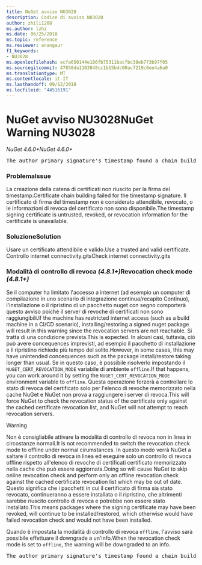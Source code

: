 ```yaml
---
title: NuGet avviso NU3028
description: Codice di avviso NU3028
author: zhili1208
ms.author: lzhi
ms.date: 06/25/2018
ms.topic: reference
ms.reviewer: anangaur
f1_keywords:
- NU3028
ms.openlocfilehash: ecfa650144e186fb75311bacfbc38eb773b97f05
ms.sourcegitcommit: 47858da1103848cc1b15bdc00ac7219c0ee4a6a0
ms.translationtype: MT
ms.contentlocale: it-IT
ms.lasthandoff: 09/12/2018
ms.locfileid: "44516191"
---
```

# <a name="nuget-warning-nu3028"></a><span data-ttu-id="71b84-103">NuGet avviso NU3028</span><span class="sxs-lookup"><span data-stu-id="71b84-103">NuGet Warning NU3028</span></span>

<span data-ttu-id="71b84-104">*NuGet 4.6.0+*</span><span class="sxs-lookup"><span data-stu-id="71b84-104">*NuGet 4.6.0+*</span></span>

<pre>The author primary signature's timestamp found a chain building issue: The revocation function was unable to check revocation because the revocation server could not be reached. For more information, visit https://aka.ms/certificateRevocationMode</pre>

### <a name="issue"></a><span data-ttu-id="71b84-105">Problema</span><span class="sxs-lookup"><span data-stu-id="71b84-105">Issue</span></span>
<span data-ttu-id="71b84-106">La creazione della catena di certificati non riuscito per la firma del timestamp.</span><span class="sxs-lookup"><span data-stu-id="71b84-106">Certificate chain building failed for the timestamp signature.</span></span> <span data-ttu-id="71b84-107">Il certificato di firma del timestamp non è considerato attendibile, revocato, o le informazioni di revoca del certificato non sono disponibile.</span><span class="sxs-lookup"><span data-stu-id="71b84-107">The timestamp signing certificate is untrusted, revoked, or revocation information for the certificate is unavailable.</span></span>

### <a name="solution"></a><span data-ttu-id="71b84-108">Soluzione</span><span class="sxs-lookup"><span data-stu-id="71b84-108">Solution</span></span>
<span data-ttu-id="71b84-109">Usare un certificato attendibile e valido.</span><span class="sxs-lookup"><span data-stu-id="71b84-109">Use a trusted and valid certificate.</span></span> <span data-ttu-id="71b84-110">Controllo internet connectivity.gits</span><span class="sxs-lookup"><span data-stu-id="71b84-110">Check internet connectivity.gits</span></span>

### <a name="revocation-check-mode-481"></a><span data-ttu-id="71b84-111">Modalità di controllo di revoca *(4.8.1+)*</span><span class="sxs-lookup"><span data-stu-id="71b84-111">Revocation check mode *(4.8.1+)*</span></span>
<span data-ttu-id="71b84-112">Se il computer ha limitato l'accesso a internet (ad esempio un computer di compilazione in uno scenario di integrazione continua/recapito Continuo), l'installazione o il ripristino di un pacchetto nuget con segno comporterà questo avviso poiché il server di revoche di certificati non sono raggiungibili.</span><span class="sxs-lookup"><span data-stu-id="71b84-112">If the machine has restricted internet access (such as a build machine in a CI/CD scenario), installing/restoring a signed nuget package will result in this warning since the revocation servers are not reachable.</span></span> <span data-ttu-id="71b84-113">Si tratta di una condizione prevista.</span><span class="sxs-lookup"><span data-stu-id="71b84-113">This is expected.</span></span>
<span data-ttu-id="71b84-114">In alcuni casi, tuttavia, ciò può avere concequences imprevisti, ad esempio il pacchetto di installazione e il ripristino richiede più tempo del solito.</span><span class="sxs-lookup"><span data-stu-id="71b84-114">However, in some cases, this may have unintended concequences such as the package install/restore taking longer than usual.</span></span> <span data-ttu-id="71b84-115">Se in questo caso, è possibile risolverlo impostando il `NUGET_CERT_REVOCATION_MODE` variabile di ambiente `offline`.</span><span class="sxs-lookup"><span data-stu-id="71b84-115">If that happens, you can work around it by setting the `NUGET_CERT_REVOCATION_MODE` environment variable to `offline`.</span></span> <span data-ttu-id="71b84-116">Questa operazione forzerà a controllare lo stato di revoca del certificato solo per l'elenco di revoche memorizzato nella cache NuGet e NuGet non prova a raggiungere i server di revoca.</span><span class="sxs-lookup"><span data-stu-id="71b84-116">This will force NuGet to check the revocation status of the certificate only against the cached certificate revocation list, and NuGet will not attempt to reach revocation servers.</span></span>

> [!Warning]
> <span data-ttu-id="71b84-117">Non è consigliabile attivare la modalità di controllo di revoca non in linea in circostanze normali.</span><span class="sxs-lookup"><span data-stu-id="71b84-117">It is not recommended to switch the revocation check mode to offline under normal cirumstances.</span></span> <span data-ttu-id="71b84-118">In questo modo verrà NuGet a saltare il controllo di revoca in linea ed eseguire solo un controllo di revoca offline rispetto all'elenco di revoche di certificati certificato memorizzato nella cache che può essere aggiornata.</span><span class="sxs-lookup"><span data-stu-id="71b84-118">Doing so will cause NuGet to skip online revocation check and perform only an offline revocation check against the cached certificate revocation list which may be out of date.</span></span> <span data-ttu-id="71b84-119">Questo significa che i pacchetti in cui il certificato di firma sia stato revocato, continueranno a essere installata o il ripristino, che altrimenti sarebbe riuscito controllo di revoca e potrebbe non essere stato installato.</span><span class="sxs-lookup"><span data-stu-id="71b84-119">This means packages where the signing certificate may have been revoked, will continue to be installed/restored, which otherwise would have failed revocation check and would not have been installed.</span></span>

<span data-ttu-id="71b84-120">Quando è impostata la modalità di controllo di revoca `offline`, l'avviso sarà possibile effettuare il downgrade a un'info.</span><span class="sxs-lookup"><span data-stu-id="71b84-120">When the revocation check mode is set to `offline`, the warning will be downgraded to an info.</span></span>

<pre>The author primary signature's timestamp found a chain building issue: The revocation function was unable to check revocation because the certificate is not available in the cached certificate revocation list and NUGET_CERT_REVOCATION_MODE environment variable has been set to offline. For more information, visit https://aka.ms/certificateRevocationMode.</pre>
